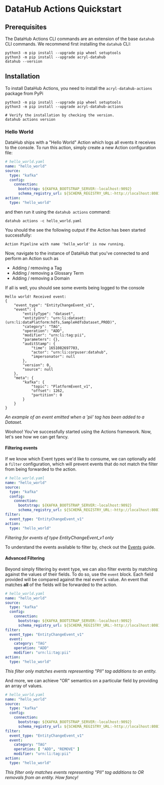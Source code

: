 # DataHub Actions Quickstart


## Prerequisites

The DataHub Actions CLI commands are an extension of the base `datahub` CLI commands. We recommend
first installing the `datahub` CLI:

```shell
python3 -m pip install --upgrade pip wheel setuptools
python3 -m pip install --upgrade acryl-datahub
datahub --version
```


## Installation

To install DataHub Actions, you need to install the `acryl-datahub-actions` package from PyPi

```shell
python3 -m pip install --upgrade pip wheel setuptools
python3 -m pip install --upgrade acryl-datahub-actions

# Verify the installation by checking the version.
datahub actions version
```

### Hello World

DataHub ships with a "Hello World" Action which logs all events it receives to the console.
To run this action, simply create a new Action configuration file:

```yaml
# hello_world.yaml
name: "hello_world"
source:
  type: "kafka"
  config:
    connection:
      bootstrap: ${KAFKA_BOOTSTRAP_SERVER:-localhost:9092}
      schema_registry_url: ${SCHEMA_REGISTRY_URL:-http://localhost:8081}
action:
  type: "hello_world"
```

and then run it using the `datahub actions` command:

```shell
datahub actions -c hello_world.yaml
```

You should the see the following output if the Action has been started successfully:

```shell
Action Pipeline with name 'hello_world' is now running.
```

Now, navigate to the instance of DataHub that you've connected to and perform an Action such as

- Adding / removing a Tag
- Adding / removing a Glossary Term
- Adding / removing a Domain

If all is well, you should see some events being logged to the console

```shell
Hello world! Received event:
{
    "event_type": "EntityChangeEvent_v1",
    "event": {
        "entityType": "dataset",
        "entityUrn": "urn:li:dataset:(urn:li:dataPlatform:hdfs,SampleHdfsDataset,PROD)",
        "category": "TAG",
        "operation": "ADD",
        "modifier": "urn:li:tag:pii",
        "parameters": {},
        "auditStamp": {
            "time": 1651082697703,
            "actor": "urn:li:corpuser:datahub",
            "impersonator": null
        },
        "version": 0,
        "source": null
    },
    "meta": {
        "kafka": {
            "topic": "PlatformEvent_v1",
            "offset": 1262,
            "partition": 0
        }
    }
}
```
*An example of an event emitted when a 'pii' tag has been added to a Dataset.* 

Woohoo! You've successfully started using the Actions framework. Now, let's see how we can get fancy.


#### Filtering events

If we know which Event types we'd like to consume, we can optionally add a `filter` configuration, which
will prevent events that do not match the filter from being forwarded to the action.

```yaml
# hello_world.yaml
name: "hello_world"
source:
  type: "kafka"
  config:
    connection:
      bootstrap: ${KAFKA_BOOTSTRAP_SERVER:-localhost:9092}
      schema_registry_url: ${SCHEMA_REGISTRY_URL:-http://localhost:8081}
filter:
  event_type: "EntityChangeEvent_v1"
action:
  type: "hello_world"
```
*Filtering for events of type EntityChangeEvent_v1 only*

To understand the events available to filter by, check out the [Events](TODO) guide.


#### Advanced Filtering

Beyond simply filtering by event type, we can also filter events by matching against the values of their fields. To do so,
use the `event` block. Each field provided will be compared against the real event's value. An event that matches
**all** of the fields will be forwarded to the action.

```yaml
# hello_world.yaml
name: "hello_world"
source:
  type: "kafka"
  config:
    connection:
      bootstrap: ${KAFKA_BOOTSTRAP_SERVER:-localhost:9092}
      schema_registry_url: ${SCHEMA_REGISTRY_URL:-http://localhost:8081}
filter:
  event_type: "EntityChangeEvent_v1"
  event: 
    category: "TAG"
    operation: "ADD"
    modifier: "urn:li:tag:pii"
action:
  type: "hello_world"
```
*This filter only matches events representing "PII" tag additions to an entity.*

And more, we can achieve "OR" semantics on a particular field by providing an array of values.

```yaml
# hello_world.yaml
name: "hello_world"
source:
  type: "kafka"
  config:
    connection:
      bootstrap: ${KAFKA_BOOTSTRAP_SERVER:-localhost:9092}
      schema_registry_url: ${SCHEMA_REGISTRY_URL:-http://localhost:8081}
filter:
  event_type: "EntityChangeEvent_v1"
  event: 
    category: "TAG"
    operation: [ "ADD", "REMOVE" ]
    modifier: "urn:li:tag:pii"
action:
  type: "hello_world"
```
*This filter only matches events representing "PII" tag additions to OR removals from an entity. How fancy!*
